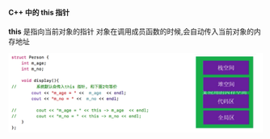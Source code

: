 #### C++ 中的 this 指针



**this** 是指向当前对象的指针
对象在调用成员函数的时候,会自动传入当前对象的内存地址

![](/assets/Snip20190116_6.png)